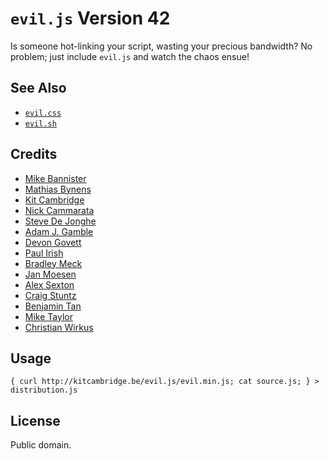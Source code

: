 # `evil.js` Version 42

Is someone hot-linking your script, wasting your precious bandwidth? No problem; just include `evil.js` and watch the chaos ensue!

## See Also

* [`evil.css`](https://github.com/tlrobinson/evil.css)
* [`evil.sh`](https://github.com/mathiasbynens/evil.sh)

## Credits

* [Mike Bannister](https://github.com/possibilities)
* [Mathias Bynens](http://mathiasbynens.be/)
* [Kit Cambridge](http://kitcambridge.be/)
* [Nick Cammarata](http://nickcammarata.com/)
* [Steve De Jonghe](http://seutje.be/)
* [Adam J. Gamble](https://github.com/z05)
* [Devon Govett](http://badassjs.com/)
* [Paul Irish](http://paulirish.com/)
* [Bradley Meck](https://github.com/bmeck)
* [Jan Moesen](http://jan.moesen.nu)
* [Alex Sexton](http://alexsexton.com/)
* [Craig Stuntz](http://blogs.teamb.com/craigstuntz/)
* [Benjamin Tan](http://d10.github.io)
* [Mike Taylor](http://miketaylr.com/)
* [Christian Wirkus](https://github.com/Walfisch)

## Usage

    { curl http://kitcambridge.be/evil.js/evil.min.js; cat source.js; } > distribution.js

## License

Public domain.
